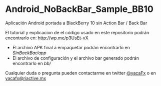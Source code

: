 Android_NoBackBar_Sample_BB10
=============================

Aplicación Android portada a BlackBerry 10 sin Action Bar / Back Bar

El tutorial y explicacion de el código usado en este repositorio podrán encontrarlo en: <a href="http://wp.me/p3UsEt-vX">http://wp.me/p3UsEt-vX</a>

<ul>
	<li>El archivo APK final a empaquetar podrán encontrarlo en <em>SinBackBar/app</em></li>
	<li>El archivo de configuración y el archivo bar generado podrán encontrarlo en <em>bb/</em></li>
</ul>

Cualquier duda o pregunta pueden contactarme en twitter <a href="http://www.twitter.com/yacafx">@yacaFx</a> o en <a href="mailto:yacafx@riactive.mx">yacafx@riactive.mx</a>